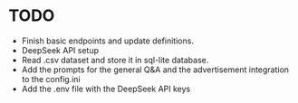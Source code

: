 # TODO
- Finish basic endpoints and update definitions.
- DeepSeek API setup
- Read .csv dataset and store it in sql-lite database.
- Add the prompts for the general Q&A and the advertisement integration to the config.ini
- Add the .env file with the DeepSeek API keys